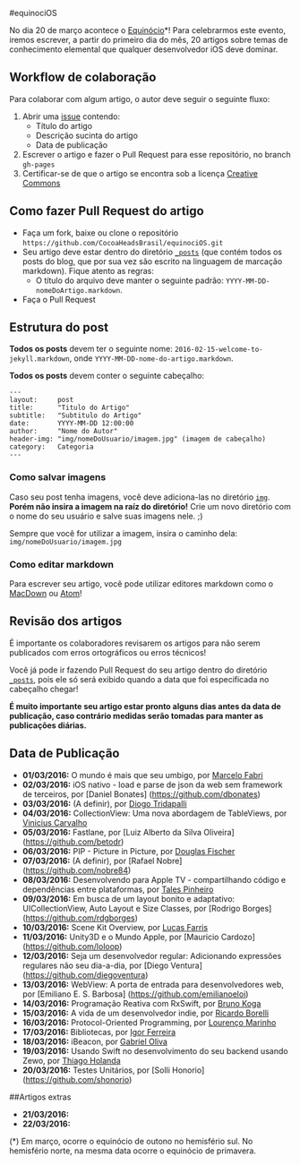 #equinociOS

No dia 20 de março acontece o [Equinócio](https://pt.wikipedia.org/wiki/Equinócio)*! Para celebrarmos este evento, iremos escrever, a partir do primeiro dia do mês, 20 artigos sobre temas de conhecimento elemental que qualquer desenvolvedor iOS deve dominar.

## Workflow de colaboração
Para colaborar com algum artigo, o autor deve seguir o seguinte fluxo:

1. Abrir uma [issue](https://github.com/CocoaHeadsBrasil/equinociOS/issues) contendo:
	- Título do artigo
	- Descrição sucinta do artigo
	- Data de publicação
2. Escrever o artigo e fazer o Pull Request para esse repositório, no branch `gh-pages`
3. Certificar-se de que o artigo se encontra sob a licença [Creative Commons](https://br.creativecommons.org/)

## Como fazer Pull Request do artigo
- Faça um fork, baixe ou clone o repositório `https://github.com/CocoaHeadsBrasil/equinociOS.git`
- Seu artigo deve estar dentro do diretório [`_posts`](https://github.com/CocoaHeadsBrasil/equinociOS/tree/gh-pages/_posts) (que contém todos os posts do blog, que por sua vez são escrito na linguagem de marcação markdown). Fique atento as regras:
	- O título do arquivo deve manter o seguinte padrão: `YYYY-MM-DD-nomeDoArtigo.markdown`.
- Faça o Pull Request

## Estrutura do post
**Todos os posts** devem ter o seguinte nome: `2016-02-15-welcome-to-jekyll.markdown`, onde `YYYY-MM-DD-nome-do-artigo.markdown`.

**Todos os posts** devem conter o seguinte cabeçalho:

	---
	layout:     post
	title:      "Titulo do Artigo"
	subtitle:   "Subtitulo do Artigo"
	date:       YYYY-MM-DD 12:00:00
	author:     "Nome do Autor"
	header-img: "img/nomeDoUsuario/imagem.jpg" (imagem de cabeçalho)
	category:   Categoria
	---

### Como salvar imagens
Caso seu post tenha imagens, você deve adiciona-las no diretório [`img`](https://github.com/CocoaHeadsBrasil/equinociOS/tree/gh-pages/img). **Porém não insira a imagem na raíz do diretório!** Crie um novo diretório com o nome do seu usuário e salve suas imagens nele. ;)

Sempre que você for utilizar a imagem, insira o caminho dela: `img/nomeDoUsuario/imagem.jpg`

### Como editar markdown
Para escrever seu artigo, você pode utilizar editores markdown como o [MacDown](http://macdown.uranusjr.com/) ou [Atom](https://atom.io/packages/markdown-writer)!

## Revisão dos artigos
É importante os colaboradores revisarem os artigos para não serem publicados com erros ortográficos ou erros técnicos!

Você já pode ir fazendo Pull Request do seu artigo dentro do diretório [`_posts`](https://github.com/CocoaHeadsBrasil/equinociOS/tree/gh-pages/_posts), pois ele só será exibido quando a data que foi especificada no cabeçalho chegar!

**É muito importante seu artigo estar pronto alguns dias antes da data de publicação, caso contrário medidas serão tomadas para manter as publicações diárias.**


## Data de Publicação
- **01/03/2016:** O mundo é mais que seu umbigo, por [Marcelo Fabri](https://github.com/marcelofabri)
- **02/03/2016:** iOS nativo - load e parse de json da web sem framework de terceiros, por [Daniel Bonates] (https://github.com/dbonates)
- **03/03/2016:** (A definir), por [Diogo Tridapalli](https://github.com/diogot)
- **04/03/2016:** CollectionView: Uma nova abordagem de TableViews, por [Vinicius Carvalho](https://github.com/Viniciuscarvalho)
- **05/03/2016:** Fastlane, por [Luiz Alberto da Silva Oliveira] (https://github.com/betodr)
- **06/03/2016:** PIP - Picture in Picture, por [Douglas Fischer](https://github.com/DougFischer)
- **07/03/2016:** (A definir), por [Rafael Nobre] (https://github.com/nobre84)
- **08/03/2016:** Desenvolvendo para Apple TV - compartilhando código e dependências entre plataformas, por [Tales Pinheiro](https://github.com/talesp)
- **09/03/2016:** Em busca de um layout bonito e adaptativo: UICollectionView, Auto Layout e Size Classes, por [Rodrigo Borges] (https://github.com/rdgborges)
- **10/03/2016:** Scene Kit Overview, por [Lucas Farris](https://github.com/luksfarris)
- **11/03/2016:** Unity3D e o Mundo Apple, por [Mauricio Cardozo] (https://github.com/loloop)
- **12/03/2016:** Seja um desenvolvedor regular: Adicionando expressões regulares não seu dia-a-dia, por [Diego Ventura] (https://github.com/diegoventura)
- **13/03/2016:** WebView: A porta de entrada para desenvolvedores web, por [Emiliano E. S. Barbosa] (https://github.com/emilianoeloi)
- **14/03/2016:** Programação Reativa com RxSwift, por [Bruno Koga](https://github.com/brunokoga)
- **15/03/2016:** A vida de um desenvolvedor indie, por [Ricardo Borelli](https://github.com/rabc)
- **16/03/2016:** Protocol-Oriented Programming, por [Lourenço Marinho](https://github.com/lourenco-marinho)
- **17/03/2016:** Bibliotecas, por [Igor Ferreira](https://github.com/igorcferreira)
- **18/03/2016:** iBeacon, por [Gabriel Oliva](https://github.com/gabrieloliva)
- **19/03/2016:** Usando Swift no desenvolvimento do seu backend usando Zewo, por [Thiago Holanda](https://github.com/unnamedd)
- **20/03/2016:** Testes Unitários, por [Solli Honorio] (https://github.com/shonorio)

##Artigos extras
- **21/03/2016:**
- **22/03/2016:**


(*) Em março, ocorre o equinócio de outono no hemisfério sul. No hemisfério norte, na mesma data ocorre o equinócio de primavera.
